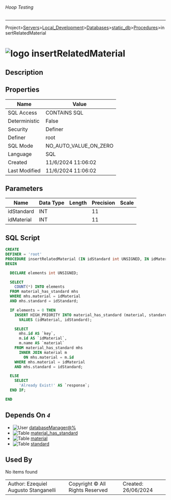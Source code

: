 ###### Hoop Testing
___
Project>[Servers](../../../../Servers.md)>[Local_Development](../../../Local_Development.md)>[Databases](../../Databases.md)>[static_db](../static_db.md)>[Procedures](Procedures.md)>insertRelatedMaterial


# ![logo](../../../../../Images/procedure64.svg) insertRelatedMaterial

## <a name="#Description"></a>Description
> 
## <a name="#Properties"></a>Properties
|Name|Value|
|---|---|
|SQL Access|CONTAINS SQL|
|Deterministic|False|
|Security|Definer|
|Definer|root|
|SQL Mode|NO_AUTO_VALUE_ON_ZERO|
|Language|SQL|
|Created|11/6/2024 11:06:02|
|Last Modified|11/6/2024 11:06:02|


## <a name="#Parameters"></a>Parameters
|Name|Data Type|Length|Precision|Scale|
|---|---|---|---|---|
|idStandard|INT||11||
|idMaterial|INT||11||

## <a name="#SqlScript"></a>SQL Script
```SQL
CREATE
DEFINER = 'root'
PROCEDURE insertRelatedMaterial (IN idStandard int UNSIGNED, IN idMaterial int UNSIGNED)
BEGIN

  DECLARE elements int UNSIGNED;

  SELECT
    COUNT(*) INTO elements
  FROM material_has_standard mhs
  WHERE mhs.material = idMaterial
  AND mhs.standard = idStandard;

  IF elements = 0 THEN
    INSERT HIGH_PRIORITY INTO material_has_standard (material, standard)
      VALUES (idMaterial, idStandard);

    SELECT
      mhs.id AS `key`,
      m.id AS `idMaterial`,
      m.name AS `material`
    FROM material_has_standard mhs
      INNER JOIN material m
        ON mhs.material = m.id
    WHERE mhs.material = idMaterial
    AND mhs.standard = idStandard;

  ELSE
    SELECT
      'Already Exist!' AS `response`;
  END IF;

END
```

## <a name="#DependsOn"></a>Depends On _`4`_
- ![User](../../../../../Images/user.svg) [databaseManager@%](../../../Users/databaseManager@%.md)
- ![Table](../../../../../Images/table.svg) [material_has_standard](../Tables/material_has_standard.md)
- ![Table](../../../../../Images/table.svg) [material](../Tables/material.md)
- ![Table](../../../../../Images/table.svg) [standard](../Tables/standard.md)


## <a name="#UsedBy"></a>Used By
No items found

||||
|---|---|---|
|Author: Ezequiel Augusto Stanganelli|Copyright © All Rights Reserved|Created: 26/06/2024|